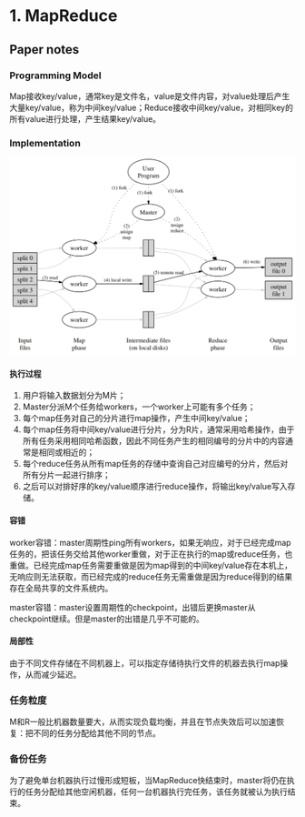 # 1. MapReduce
## Paper notes
### Programming Model
Map接收key/value，通常key是文件名，value是文件内容，对value处理后产生大量key/value，称为中间key/value；Reduce接收中间key/value，对相同key的所有value进行处理，产生结果key/value。
### Implementation
![Alt text](img/image.png)
#### 执行过程
1. 用户将输入数据划分为M片；
2. Master分派M个任务给workers，一个worker上可能有多个任务；
3. 每个map任务对自己的分片进行map操作，产生中间key/value；
4. 每个map任务将中间key/value进行分片，分为R片，通常采用哈希操作，由于所有任务采用相同哈希函数，因此不同任务产生的相同编号的分片中的内容通常是相同或相近的；
5. 每个reduce任务从所有map任务的存储中查询自己对应编号的分片，然后对所有分片一起进行排序；
6. 之后可以对排好序的key/value顺序进行reduce操作，将输出key/value写入存储。
#### 容错
worker容错：master周期性ping所有workers，如果无响应，对于已经完成map任务的，把该任务交给其他worker重做，对于正在执行的map或reduce任务，也重做。已经完成map任务需要重做是因为map得到的中间key/value存在本机上，无响应则无法获取，而已经完成的reduce任务无需重做是因为reduce得到的结果存在全局共享的文件系统内。

master容错：master设置周期性的checkpoint，出错后更换master从checkpoint继续。但是master的出错是几乎不可能的。
#### 局部性
由于不同文件存储在不同机器上，可以指定存储待执行文件的机器去执行map操作，从而减少延迟。
### 任务粒度
M和R一般比机器数量要大，从而实现负载均衡，并且在节点失效后可以加速恢复：把不同的任务分配给其他不同的节点。
### 备份任务
为了避免单台机器执行过慢形成短板，当MapReduce快结束时，master将仍在执行的任务分配给其他空闲机器，任何一台机器执行完任务，该任务就被认为执行结束。